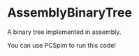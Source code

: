 # AssemblyBinaryTree
 A binary tree implemented in assembly.
 
 You can use PCSpim to run this code!
